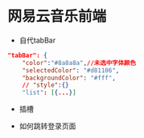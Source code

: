 # 网易云音乐前端

- 自代tabBar

```json
"tabBar": {
	"color":"#8a8a8a",//未选中字体颜色
	"selectedColor": "#d81106",
	"backgroundColor": "#fff",
	// "style":{}
	"list": [{...}]
```

- 插槽

- 如何跳转登录页面